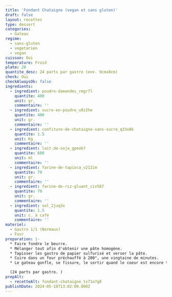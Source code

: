 ```yaml
---
title: 'Fondant Chataigne (vegan et sans gluten)'
draft: false
layout: recettes
type: dessert
categories:
  - Gateau
regime:
  - sans-gluten
  - vegetarien
  - vegan
cuisson: Oui
temperature: Froid
plate: 20
quantite_desc: 24 parts par gastro (env. 9cmx8cm)
check: Oui
checkAlwaysOk: false
ingredients:
  - ingredient: poudre-damandes_rmgr7l
    quantite: 400
    unit: gr.
    commentaire: ''
  - ingredient: sucre-en-poudre_u9z2he
    quantite: 400
    unit: gr.
    commentaire: ''
  - ingredient: confiture-de-chataigne-sans-sucre_q33x0k
    quantite: 1.5
    unit: Kg
    commentaire: ''
  - ingredient: lait-de-soja_gpeob7
    quantite: 600
    unit: ml
    commentaire: ''
  - ingredient: farine-de-tapioca_v212im
    quantite: 70
    unit: gr.
    commentaire: ''
  - ingredient: farine-de-riz-gluant_civ587
    quantite: 70
    unit: gr.
    commentaire: ''
  - ingredient: sel_2juq3x
    quantite: 1.5
    unit: c. à café
    commentaire: ''
materiel:
  - Gastro 1/1 (Normaux)
  - Four
preparation: |-
  * Faire fondre le beurre.
  * Mélanger tout afin d'obtenir une pâte homogène.
  * Tapisser les gastro de papier sulfurisé et verser la pâte.
  * Cuire dans un four préchauffé à 200°, une vingtaine de minutes.
  * Le gateau gonfle, se fissure, le sortir quand le coeur est encore tremblotant, et le laisser refroidir completement avant de faire les parts.

  (24 parts par gastro. )
prepAlt:
  - recetteAlt: fondant-chataigne_tx71o7g8
publishDate: 2024-05-18T13:02:00.000Z
---
```

